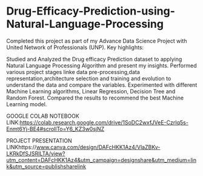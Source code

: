 # Drug-Efficacy-Prediction-using-Natural-Language-Processing
Completed this project as part of my Advance Data Science Project with United Network of Professionals (UNP). Key highlights:

Studied and Analyzed the Drug efficacy Prediction dataset to applying Natural Language Processing Algorithm and present my insights. Performed various project stages linke data pre-processing,data representation,architecture selection and training and evolution to understand the data and compare the variables. Experimented with different Machine Learning algorithms, Linear Regression, Decision Tree and Random Forest. Compared the results to recommend the best Machine Learning model.

GOOGLE COLAB NOTEBOOK LINK:https://colab.research.google.com/drive/1SoDC2wxfJVeE-CzrIq5s-Enmt6Yj-BE4#scrollTo=Y6_KZ3w0sjNZ


PROJECT PRESENTATION LINKhttps://www.canva.com/design/DAFcHKK1Az4/VlaZBKv-LKRkDfSJSRILTA/view?utm_content=DAFcHKK1Az4&utm_campaign=designshare&utm_medium=link&utm_source=publishsharelink


